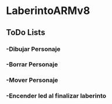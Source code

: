 # LaberintoARMv8
## ToDo Lists
### -Dibujar Personaje
### -Borrar Personaje
### -Mover Personaje
### -Encender led al finalizar laberinto
